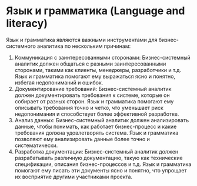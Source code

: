 # Язык и грамматика (Language and literacy)

Язык и грамматика являются важными инструментами для бизнес-системного аналитика по нескольким причинам:

1. Коммуникация с заинтересованными сторонами: Бизнес-системный аналитик должен общаться с разными заинтересованными сторонами, такими как клиенты, менеджеры, разработчики и т.д. Язык и грамматика помогают ему выражаться ясно и понятно, избегая недопониманий и ошибок.
2. Документирование требований: Бизнес-системный аналитик должен документировать требования к системе, которые он собирает от разных сторон. Язык и грамматика помогают ему описывать требования точно и четко, что уменьшает риск недопонимания и способствует более эффективной разработке.
3. Анализ данных: Бизнес-системный аналитик должен анализировать данные, чтобы понимать, как работает бизнес-процесс и какие требования должна удовлетворять система. Язык и грамматика позволяют ему анализировать данные более точно и систематически.
4. Разработка документации: Бизнес-системный аналитик должен разрабатывать различную документацию, такую как технические спецификации, описания бизнес-процессов и т.д. Язык и грамматика помогают ему писать эти документы ясно и понятно, что упрощает их восприятие другими участниками проекта.
